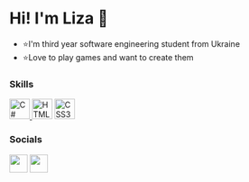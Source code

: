 Hi! I'm Liza 👋 
============================
* ⭐I'm third year software engineering student from Ukraine
* ⭐Love to play games and want to create them

### Skills
<a href="https://learn.microsoft.com/ru-ru/dotnet/csharp/" target="_blak"><img src="https://github.com/simple-icons/simple-icons/blob/develop/icons/csharp.svg" width="36" height="36" alt="C#" /> </a>
<a href="https://developer.mozilla.org/en-US/docs/Glossary/HTML5" target="_blank"><img src="https://raw.githubusercontent.com/danielcranney/readme-generator/main/public/icons/skills/html5-colored.svg" width="36" height="36" alt="HTML5" /></a>
<a href="https://www.w3.org/TR/CSS/#css" target="_blank"><img src="https://raw.githubusercontent.com/danielcranney/readme-generator/main/public/icons/skills/css3-colored.svg" width="36" height="36" alt="CSS3" /></a>


### Socials
<a href="https://github.com/LiruOvO" target="_blank"><img src="https://raw.githubusercontent.com/danielcranney/readme-generator/main/public/icons/socials/github.svg" width="32" height="32" /></a> <a href="http://www.instagram.com/liru_0v0" target="_blank"><img src="https://raw.githubusercontent.com/danielcranney/readme-generator/main/public/icons/socials/instagram.svg" width="32" height="32" /></a> 
